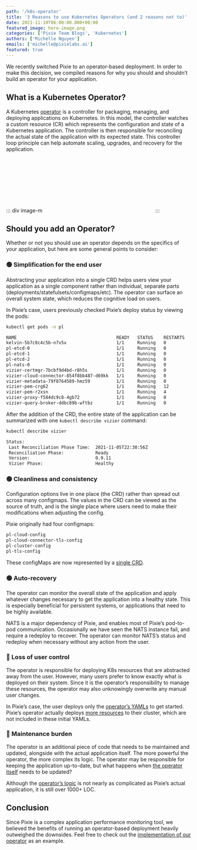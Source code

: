 ```yaml
---
path: '/k8s-operator'
title: '3 Reasons to use Kubernetes Operators (and 2 reasons not to)'
date: 2021-11-10T06:00:00.000+00:00
featured_image: hero-image.png
categories: ['Pixie Team Blogs', 'Kubernetes']
authors: ['Michelle Nguyen']
emails: ['michelle@pixielabs.ai']
featured: true
---
```


We recently switched Pixie to an operator-based deployment. In order to make this decision, we compiled reasons for why you should and shouldn’t build an operator for your application.

## What is a Kubernetes Operator?

A Kubernetes [operator](https://kubernetes.io/docs/concepts/extend-kubernetes/operator/) is a controller for packaging, managing, and deploying applications on Kubernetes. In this model, the controller watches a custom resource (CR) which represents the configuration and state of a Kubernetes application. The controller is then responsible for reconciling the actual state of the application with its expected state. This controller loop principle can help automate scaling, upgrades, and recovery for the application.

::: div image-m
<svg title='Operators allow you to manage complex applications by extending the Kubernetes control loop principle to an application defined in a custom resource definition (CRD).' src='operator.png' />
:::

## Should you add an Operator?

Whether or not you should use an operator depends on the specifics of your application, but here are some general points to consider:

### 🟢 Simplification for the end user

Abstracting your application into a single CRD helps users view your application as a single component rather than individual, separate parts (deployments/statefulsets/configmaps/etc). The operator can surface an overall system state, which reduces the cognitive load on users.

In Pixie’s case, users previously checked Pixie’s deploy status by viewing the pods:

```bash
kubectl get pods -n pl

NAME                                      READY   STATUS    RESTARTS   AGE
kelvin-5b7c8c4c5b-n7v5x                   1/1     Running   0          2d20h
pl-etcd-0                                 1/1     Running   0          2d20h
pl-etcd-1                                 1/1     Running   0          2d20h
pl-etcd-2                                 1/1     Running   0          2d20h
pl-nats-0                                 1/1     Running   0          2d20h
vizier-certmgr-7bcbf9d4bd-r8h5s           1/1     Running   0          2d20h
vizier-cloud-connector-854f8bb487-d69kk   1/1     Running   0          2d20h
vizier-metadata-79f8764589-hmz59          1/1     Running   0          2d20h
vizier-pem-crg62                          1/1     Running   12         2d20h
vizier-pem-r2xsn                          1/1     Running   4          2d20h
vizier-proxy-f584dc9c8-4gb72              1/1     Running   0          2d20h
vizier-query-broker-ddbc89b-wftbz         1/1     Running   0          2d20h
```

After the addition of the CRD, the entire state of the application can be summarized with one `kubectl
describe vizier` command:

```bash
kubectl describe vizier

Status:
 Last Reconciliation Phase Time:  2021-11-05T22:30:56Z
 Reconciliation Phase:            Ready
 Version:                         0.9.11
 Vizier Phase:                    Healthy
```

### 🟢 Cleanliness and consistency

Configuration options live in one place (the CRD) rather than spread out across many configmaps. The values in the CRD can be viewed as the source of truth, and is the single place where users need to make their modifications when adjusting the config.

Pixie originally had four configmaps:

```bash
pl-cloud-config
pl-cloud-connector-tls-config
pl-cluster-config
pl-tls-config
```

These configMaps are now represented by a [single CRD](https://github.com/pixie-io/pixie/blob/main/k8s/operator/crd/base/px.dev_viziers.yaml).

### 🟢 Auto-recovery

The operator can monitor the overall state of the application and apply whatever changes necessary to get the application into a healthy state. This is especially beneficial for persistent systems, or applications that need to be highly available.

NATS is a major dependency of Pixie, and enables most of Pixie’s pod-to-pod communication. Occasionally we have seen the NATS instance fail, and require a redeploy to recover. The operator can monitor NATS’s status and redeploy when necessary without any action from the user.

### 🔴 Loss of user control

The operator is responsible for deploying K8s resources that are abstracted away from the user. However, many users prefer to know exactly what is deployed on their system. Since it is the operator’s responsibility to manage these resources, the operator may also unknowingly overwrite any manual user changes.

In Pixie’s case, the user deploys only the [operator’s YAMLs](https://github.com/pixie-io/pixie/tree/main/k8s/operator) to get started. Pixie’s operator actually deploys [more resources](https://github.com/pixie-io/pixie/tree/main/k8s/vizier) to their cluster, which are not included in these initial YAMLs.

### 🔴 Maintenance burden

The operator is an additional piece of code that needs to be maintained and updated, alongside with the actual application itself. The more powerful the operator, the more complex its logic. The operator may be responsible for keeping the application up-to-date, but what happens when [the operator itself](https://olm.operatorframework.io/) needs to be updated?

Although the [operator’s logic](https://github.com/pixie-io/pixie/tree/main/src/operator) is not nearly as complicated as Pixie’s actual application, it is still over 1000+ LOC.

## Conclusion

Since Pixie is a complex application performance monitoring tool, we believed the benefits of running an operator-based deployment heavily outweighed the downsides. Feel free to check out the [implementation of our operator](https://github.com/pixie-io/pixie/tree/main/src/operator) as an example.
